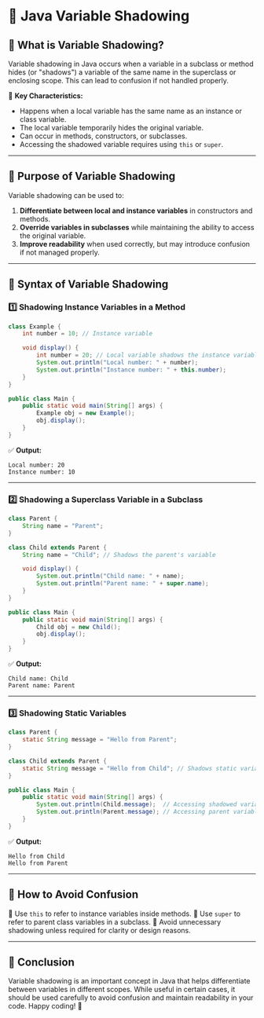 # 🌟 Java Variable Shadowing

## 🔹 What is Variable Shadowing?
Variable shadowing in Java occurs when a variable in a subclass or method hides (or "shadows") a variable of the same name in the superclass or enclosing scope. This can lead to confusion if not handled properly.

📌 **Key Characteristics:**
- Happens when a local variable has the same name as an instance or class variable.
- The local variable temporarily hides the original variable.
- Can occur in methods, constructors, or subclasses.
- Accessing the shadowed variable requires using `this` or `super`.

---

## 🔹 Purpose of Variable Shadowing
Variable shadowing can be used to:
1. **Differentiate between local and instance variables** in constructors and methods.
2. **Override variables in subclasses** while maintaining the ability to access the original variable.
3. **Improve readability** when used correctly, but may introduce confusion if not managed properly.

---

## 🔹 Syntax of Variable Shadowing
### 1️⃣ **Shadowing Instance Variables in a Method**
```java
class Example {
    int number = 10; // Instance variable

    void display() {
        int number = 20; // Local variable shadows the instance variable
        System.out.println("Local number: " + number);
        System.out.println("Instance number: " + this.number);
    }
}

public class Main {
    public static void main(String[] args) {
        Example obj = new Example();
        obj.display();
    }
}
```
✅ **Output:**
```
Local number: 20
Instance number: 10
```

---

### 2️⃣ **Shadowing a Superclass Variable in a Subclass**
```java
class Parent {
    String name = "Parent";
}

class Child extends Parent {
    String name = "Child"; // Shadows the parent's variable

    void display() {
        System.out.println("Child name: " + name);
        System.out.println("Parent name: " + super.name);
    }
}

public class Main {
    public static void main(String[] args) {
        Child obj = new Child();
        obj.display();
    }
}
```
✅ **Output:**
```
Child name: Child
Parent name: Parent
```

---

### 3️⃣ **Shadowing Static Variables**
```java
class Parent {
    static String message = "Hello from Parent";
}

class Child extends Parent {
    static String message = "Hello from Child"; // Shadows static variable
}

public class Main {
    public static void main(String[] args) {
        System.out.println(Child.message);  // Accessing shadowed variable
        System.out.println(Parent.message); // Accessing parent variable
    }
}
```
✅ **Output:**
```
Hello from Child
Hello from Parent
```

---

## 🔹 How to Avoid Confusion
🔸 Use `this` to refer to instance variables inside methods.
🔸 Use `super` to refer to parent class variables in a subclass.
🔸 Avoid unnecessary shadowing unless required for clarity or design reasons.

---

## 🌟 Conclusion
Variable shadowing is an important concept in Java that helps differentiate between variables in different scopes. While useful in certain cases, it should be used carefully to avoid confusion and maintain readability in your code. Happy coding! 🚀

